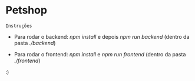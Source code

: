 # Petshop

`Instruções`

- Para rodar o backend: *npm install* e depois *npm run backend* (dentro da pasta *./backend*)

- Para rodar o frontend: *npm install* e *npm run frontend* (dentro da pasta *./frontend*)

:)
